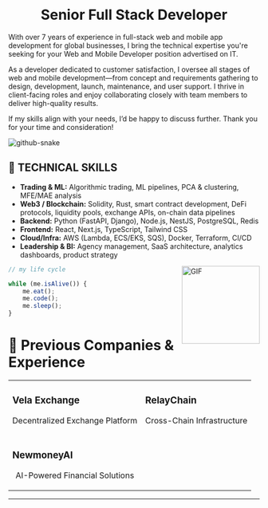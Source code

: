 <div align="center" >  
  <br><br>  
  <h1>Senior Full Stack Developer</h1>
</div>

With over 7 years of experience in full-stack web and mobile app development for global businesses, I bring the technical expertise you're seeking for your Web and Mobile Developer position advertised on IT.

As a developer dedicated to customer satisfaction, I oversee all stages of web and mobile development—from concept and requirements gathering to design, development, launch, maintenance, and user support. I thrive in client-facing roles and enjoy collaborating closely with team members to deliver high-quality results.

If my skills align with your needs, I’d be happy to discuss further. 
Thank you for your time and consideration!


<picture>
  <source media="(prefers-color-scheme: dark)" srcset="https://raw.githubusercontent.com/tobiasmeyhoefer/tobiasmeyhoefer/output/github-snake-dark.svg" />
  <source media="(prefers-color-scheme: light)" srcset="https://raw.githubusercontent.com/tobiasmeyhoefer/tobiasmeyhoefer/output/github-snake.svg" />
  <img alt="github-snake" src="https://raw.githubusercontent.com/tobiasmeyhoefer/tobiasmeyhoefer/output/github-snake.svg" />
</picture>


## 🔧 TECHNICAL SKILLS

- **Trading & ML:** Algorithmic trading, ML pipelines, PCA & clustering, MFE/MAE analysis
- **Web3 / Blockchain:** Solidity, Rust, smart contract development, DeFi protocols, liquidity pools, exchange APIs, on-chain data pipelines
- **Backend:** Python (FastAPI, Django), Node.js, NestJS, PostgreSQL, Redis
- **Frontend:** React, Next.js, TypeScript, Tailwind CSS
- **Cloud/Infra:** AWS (Lambda, ECS/EKS, SQS), Docker, Terraform, CI/CD
- **Leadership & BI:** Agency management, SaaS architecture, analytics dashboards, product strategy

<img align="right" alt="GIF" width="156px" height="156px"  src="https://github.com/abhisheknaiidu/abhisheknaiidu/blob/master/code.gif?raw=true" />

```js
// my life cycle

while (me.isAlive()) {
    me.eat();
    me.code();
    me.sleep();
}
```


# 🏢 Previous Companies & Experience

<table border="0">
 <tr>
    <td>
    <p align="center">
      <h3>Vela Exchange</h3>
      <p align="center">Decentralized Exchange Platform</p>
    </p>
  </td>
  <td>
    <p align="center">
      <h3>RelayChain</h3>
      <p align="center">Cross-Chain Infrastructure</p>
    </p>
  </td>
 </tr>
 <tr>
    <td>
      <p align="center">
        <h3>NewmoneyAI</h3>
        <p align="center">AI-Powered Financial Solutions</p>
      </p>
    </td>
  </tr>
</table>

---

